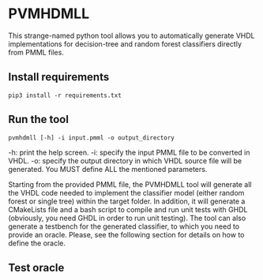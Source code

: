 # PVMHDMLL
This strange-named python tool allows you to automatically generate VHDL implementations for decision-tree and random forest classifiers directly from PMML files.

## Install requirements
```
pip3 install -r requirements.txt
```
## Run the tool
```
pvmhdmll [-h] -i input.pmml -o output_directory

```
   -h: print the help screen.
   -i:  specify the input PMML file to be converted in VHDL.
   -o: specify the output directory in which VHDL source file will be generated.
You MUST define ALL the mentioned parameters.

Starting from the provided PMML file, the PVMHDMLL tool will generate all the VHDL code needed to implement the classifier model (either random forest or single tree) within the target folder. 
In addition, it will generate a CMakeLists file and a bash script to compile and run unit tests with GHDL (obviously, you need GHDL in order to run unit testing). 
The tool can also generate a testbench for the generated classifier, to which you need to provide an oracle. Please, see the following section for details on how to define the oracle.

## Test oracle


